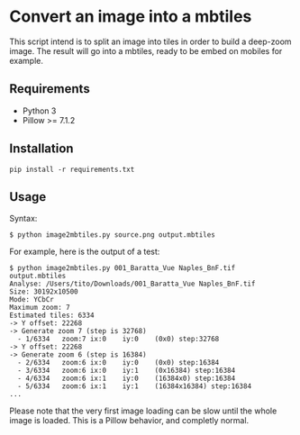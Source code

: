 # Convert an image into a mbtiles

This script intend is to split an image into tiles in order to build a
deep-zoom image. The result will go into a mbtiles, ready to be embed on
mobiles for example.


## Requirements

- Python 3
- Pillow >= 7.1.2

## Installation

```
pip install -r requirements.txt
```

## Usage

Syntax:

	$ python image2mbtiles.py source.png output.mbtiles

For example, here is the output of a test:

	$ python image2mbtiles.py 001_Baratta_Vue Naples_BnF.tif output.mbtiles
	Analyse: /Users/tito/Downloads/001_Baratta_Vue Naples_BnF.tif
	Size: 30192x10500
	Mode: YCbCr
	Maximum zoom: 7
	Estimated tiles: 6334
	-> Y offset: 22268
	-> Generate zoom 7 (step is 32768)
	  - 1/6334	 zoom:7	ix:0	iy:0	(0x0) step:32768
	-> Y offset: 22268
	-> Generate zoom 6 (step is 16384)
	  - 2/6334	 zoom:6	ix:0	iy:0	(0x0) step:16384
	  - 3/6334	 zoom:6	ix:0	iy:1	(0x16384) step:16384
	  - 4/6334	 zoom:6	ix:1	iy:0	(16384x0) step:16384
	  - 5/6334	 zoom:6	ix:1	iy:1	(16384x16384) step:16384
    ...

Please note that the very first image loading can be slow until the whole image
is loaded. This is a Pillow behavior, and completly normal.
